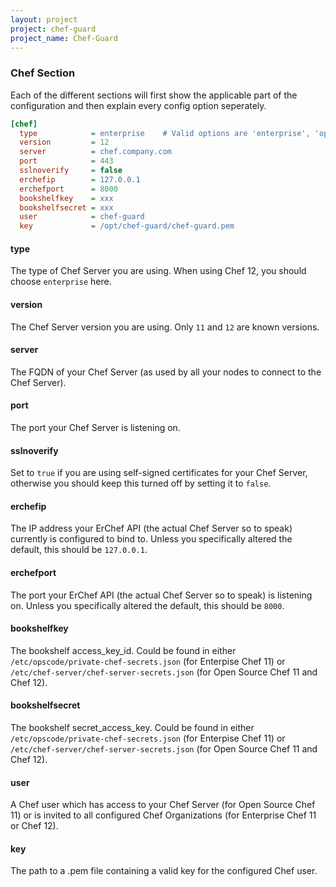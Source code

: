 ```yaml
---
layout: project
project: chef-guard
project_name: Chef-Guard
---
```


### Chef Section
Each of the different sections will first show the applicable part of the configuration and then explain every config option seperately.

~~~ ini
[chef]
  type            = enterprise    # Valid options are 'enterprise', 'opensource' and 'goiardi'
  version         = 12
  server          = chef.company.com
  port            = 443
  sslnoverify     = false
  erchefip        = 127.0.0.1
  erchefport      = 8000
  bookshelfkey    = xxx
  bookshelfsecret = xxx
  user            = chef-guard
  key             = /opt/chef-guard/chef-guard.pem
~~~

#### type
The type of Chef Server you are using. When using Chef 12, you should choose `enterprise` here.

#### version
The Chef Server version you are using. Only `11` and `12` are known versions.

#### server
The FQDN of your Chef Server (as used by all your nodes to connect to the Chef Server).

#### port
The port your Chef Server is listening on.

#### sslnoverify
Set to `true` if you are using self-signed certificates for your Chef Server, otherwise you should keep this turned off by setting it to `false`.

#### erchefip
The IP address your ErChef API (the actual Chef Server so to speak) currently is configured to bind to. Unless you specifically altered the default, this should be `127.0.0.1`.

#### erchefport
The port your ErChef API (the actual Chef Server so to speak) is listening on. Unless you specifically altered the default, this should be `8000`.

#### bookshelfkey
The bookshelf access_key_id. Could be found in either `/etc/opscode/private-chef-secrets.json` (for Enterpise Chef 11) or `/etc/chef-server/chef-server-secrets.json` (for Open Source Chef 11 and Chef 12).

#### bookshelfsecret
The bookshelf secret_access_key. Could be found in either `/etc/opscode/private-chef-secrets.json` (for Enterpise Chef 11) or `/etc/chef-server/chef-server-secrets.json` (for Open Source Chef 11 and Chef 12).

#### user
A Chef user which has access to your Chef Server (for Open Source Chef 11) or is invited to all configured Chef Organizations (for Enterprise Chef 11 or Chef 12).

#### key
The path to a .pem file containing a valid key for the configured Chef user.
